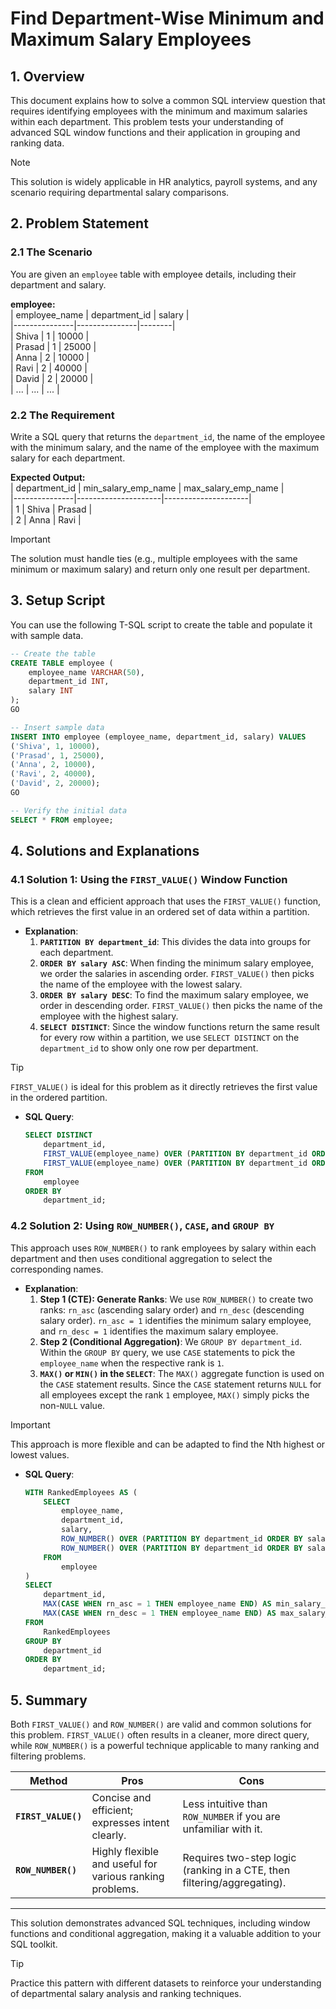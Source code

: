 # Find Department-Wise Minimum and Maximum Salary Employees  

## 1. **Overview**  
This document explains how to solve a common SQL interview question that requires identifying employees with the minimum and maximum salaries within each department. This problem tests your understanding of advanced SQL window functions and their application in grouping and ranking data.  

> [!NOTE]  
> This solution is widely applicable in HR analytics, payroll systems, and any scenario requiring departmental salary comparisons.  

## 2. **Problem Statement**  

### 2.1 **The Scenario**  
You are given an `employee` table with employee details, including their department and salary.  

**employee:**  
| employee_name | department_id | salary |  
|---------------|---------------|--------|  
| Shiva         | 1             | 10000  |  
| Prasad        | 1             | 25000  |  
| Anna          | 2             | 10000  |  
| Ravi          | 2             | 40000  |  
| David         | 2             | 20000  |  
| ...           | ...           | ...    |  

### 2.2 **The Requirement**  
Write a SQL query that returns the `department_id`, the name of the employee with the minimum salary, and the name of the employee with the maximum salary for each department.  

**Expected Output:**  
| department_id | min_salary_emp_name | max_salary_emp_name |  
|---------------|---------------------|---------------------|  
| 1             | Shiva               | Prasad              |  
| 2             | Anna                | Ravi                |  

> [!IMPORTANT]  
> The solution must handle ties (e.g., multiple employees with the same minimum or maximum salary) and return only one result per department.  

## 3. **Setup Script**  
You can use the following T-SQL script to create the table and populate it with sample data.  

```sql
-- Create the table
CREATE TABLE employee (
    employee_name VARCHAR(50),
    department_id INT,
    salary INT
);
GO

-- Insert sample data
INSERT INTO employee (employee_name, department_id, salary) VALUES
('Shiva', 1, 10000),
('Prasad', 1, 25000),
('Anna', 2, 10000),
('Ravi', 2, 40000),
('David', 2, 20000);
GO

-- Verify the initial data
SELECT * FROM employee;
```  

## 4. **Solutions and Explanations**  

### 4.1 **Solution 1: Using the `FIRST_VALUE()` Window Function**  
This is a clean and efficient approach that uses the `FIRST_VALUE()` function, which retrieves the first value in an ordered set of data within a partition.  

- **Explanation**:  
  1. **`PARTITION BY department_id`**: This divides the data into groups for each department.  
  2. **`ORDER BY salary ASC`**: When finding the minimum salary employee, we order the salaries in ascending order. `FIRST_VALUE()` then picks the name of the employee with the lowest salary.  
  3. **`ORDER BY salary DESC`**: To find the maximum salary employee, we order in descending order. `FIRST_VALUE()` then picks the name of the employee with the highest salary.  
  4. **`SELECT DISTINCT`**: Since the window functions return the same result for every row within a partition, we use `SELECT DISTINCT` on the `department_id` to show only one row per department.  

> [!TIP]  
> `FIRST_VALUE()` is ideal for this problem as it directly retrieves the first value in the ordered partition.  

- **SQL Query**:  
  ```sql
  SELECT DISTINCT
      department_id,
      FIRST_VALUE(employee_name) OVER (PARTITION BY department_id ORDER BY salary ASC) AS min_salary_emp_name,
      FIRST_VALUE(employee_name) OVER (PARTITION BY department_id ORDER BY salary DESC) AS max_salary_emp_name
  FROM
      employee
  ORDER BY
      department_id;
  ```  

### 4.2 **Solution 2: Using `ROW_NUMBER()`, `CASE`, and `GROUP BY`**  
This approach uses `ROW_NUMBER()` to rank employees by salary within each department and then uses conditional aggregation to select the corresponding names.  

- **Explanation**:  
  1. **Step 1 (CTE): Generate Ranks**: We use `ROW_NUMBER()` to create two ranks: `rn_asc` (ascending salary order) and `rn_desc` (descending salary order). `rn_asc = 1` identifies the minimum salary employee, and `rn_desc = 1` identifies the maximum salary employee.  
  2. **Step 2 (Conditional Aggregation)**: We `GROUP BY department_id`. Within the `GROUP BY` query, we use `CASE` statements to pick the `employee_name` when the respective rank is `1`.  
  3. **`MAX()` or `MIN()` in the `SELECT`**: The `MAX()` aggregate function is used on the `CASE` statement results. Since the `CASE` statement returns `NULL` for all employees except the rank `1` employee, `MAX()` simply picks the non-`NULL` value.  

> [!IMPORTANT]  
> This approach is more flexible and can be adapted to find the Nth highest or lowest values.  

- **SQL Query**:  
  ```sql
  WITH RankedEmployees AS (
      SELECT
          employee_name,
          department_id,
          salary,
          ROW_NUMBER() OVER (PARTITION BY department_id ORDER BY salary ASC) AS rn_asc,
          ROW_NUMBER() OVER (PARTITION BY department_id ORDER BY salary DESC) AS rn_desc
      FROM
          employee
  )
  SELECT
      department_id,
      MAX(CASE WHEN rn_asc = 1 THEN employee_name END) AS min_salary_emp_name,
      MAX(CASE WHEN rn_desc = 1 THEN employee_name END) AS max_salary_emp_name
  FROM
      RankedEmployees
  GROUP BY
      department_id
  ORDER BY
      department_id;
  ```  

## 5. **Summary**  
Both `FIRST_VALUE()` and `ROW_NUMBER()` are valid and common solutions for this problem. `FIRST_VALUE()` often results in a cleaner, more direct query, while `ROW_NUMBER()` is a powerful technique applicable to many ranking and filtering problems.  

| **Method**                | **Pros**                                                         | **Cons**                                                              |  
|---------------------------|------------------------------------------------------------------|-----------------------------------------------------------------------|  
| **`FIRST_VALUE()`**       | Concise and efficient; expresses intent clearly.                 | Less intuitive than `ROW_NUMBER` if you are unfamiliar with it.       |  
| **`ROW_NUMBER()`**        | Highly flexible and useful for various ranking problems.         | Requires two-step logic (ranking in a CTE, then filtering/aggregating). |  

---

This solution demonstrates advanced SQL techniques, including window functions and conditional aggregation, making it a valuable addition to your SQL toolkit.  

> [!TIP]  
> Practice this pattern with different datasets to reinforce your understanding of departmental salary analysis and ranking techniques.  
